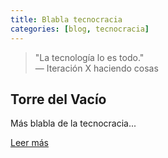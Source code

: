 ```yaml
---
title: Blabla tecnocracia
categories: [blog, tecnocracia] 
---
```


<blockquote class="tecnocracia-cita">
  "La tecnología lo es todo."
  <footer class="tecnocracia-cita-footer">— Iteración X haciendo cosas</footer>
</blockquote>

<section class="tecnocracia-section">
  <div class="tecnocracia-posts">
    <article class="tecnocracia-post">
      <h2>Torre del Vacío</h2>
        <p>Más blabla de la tecnocracia...</p>
      <a href="#" class="read-more">Leer más</a>
    </article>
  </div>
</section>